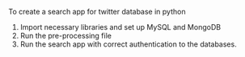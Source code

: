To create a search app for twitter database in python 

1. Import necessary libraries and set up MySQL and MongoDB
2. Run the pre-processing file
3. Run the search app with correct authentication to the databases.



